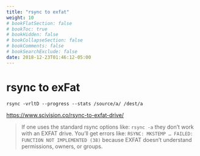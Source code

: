 ```yaml
---
title: "rsync to exfat"
weight: 10
# bookFlatSection: false
# bookToc: true
# bookHidden: false
# bookCollapseSection: false
# bookComments: false
# bookSearchExclude: false
date: 2018-12-23T01:46:12-05:00
---
```


# rsync to exFat

```shell
rsync -vrltD --progress --stats /source/a/ /dest/a
```

https://www.scivision.co/rsync-to-exfat-drive/

> If one uses the standard rsync options like: `rsync -a` they don’t work with an EXFAT drive. You’ll get errors like: `RSYNC: MKSTEMP … FAILED: FUNCTION NOT IMPLEMENTED (38)` because EXFAT doesn’t understand permissions, owners, or groups.
